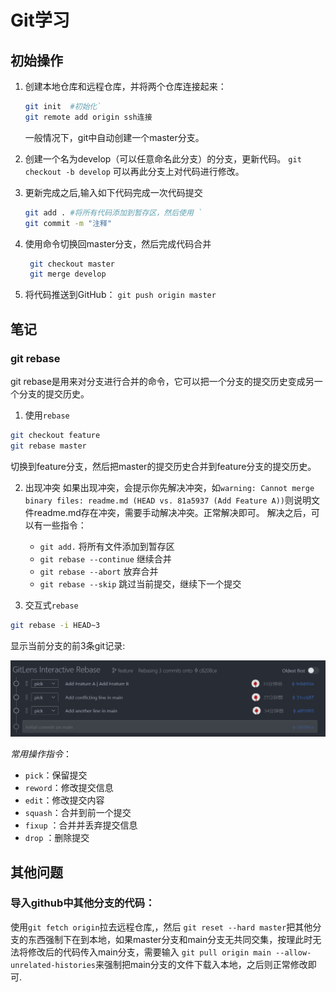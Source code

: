 # Git学习
## 初始操作
1. 创建本地仓库和远程仓库，并将两个仓库连接起来：
   ```bash
   git init  #初始化`
   git remote add origin ssh连接
   ```
   一般情况下，git中自动创建一个master分支。
2. 创建一个名为develop（可以任意命名此分支）的分支，更新代码。
   `git checkout -b develop`
   可以再此分支上对代码进行修改。

4. 更新完成之后,输入如下代码完成一次代码提交
    ```bash
   git add . #将所有代码添加到暂存区，然后使用 `
   git commit -m "注释"
    ```
    
5. 使用命令切换回master分支，然后完成代码合并
   ```bash
    git checkout master
    git merge develop
   ```

6. 将代码推送到GitHub：
`git push origin master`

## 笔记
### git rebase
git rebase是用来对分支进行合并的命令，它可以把一个分支的提交历史变成另一个分支的提交历史。

1. 使用`rebase`
```bash
git checkout feature
git rebase master
```
切换到feature分支，然后把master的提交历史合并到feature分支的提交历史。

2. 出现冲突
如果出现冲突，会提示你先解决冲突，如`warning: Cannot merge binary files: readme.md (HEAD vs. 81a5937 (Add Feature A))`则说明文件readme.md存在冲突，需要手动解决冲突。正常解决即可。
解决之后，可以有一些指令：
   - `git add.` 将所有文件添加到暂存区
   - `git rebase --continue` 继续合并
   - `git rebase --abort` 放弃合并
   - `git rebase --skip` 跳过当前提交，继续下一个提交

3. 交互式`rebase`
```bash
git rebase -i HEAD~3
```
显示当前分支的前3条git记录:

![](pic/2025-04-15-23-28-46.png)

*常用操作指令*：
   - `pick`：保留提交
   - `reword`：修改提交信息
   - `edit`：修改提交内容
   - `squash`：合并到前一个提交
   - `fixup` ：合并并丢弃提交信息
   - `drop` ：删除提交



## 其他问题
### 导入github中其他分支的代码：
使用`git fetch origin`拉去远程仓库,，然后 `git reset --hard master`把其他分支的东西强制下在到本地，如果master分支和main分支无共同交集，按理此时无法将修改后的代码传入main分支，需要输入 `git pull origin main --allow-unrelated-histories`来强制把main分支的文件下载入本地，之后则正常修改即可.

